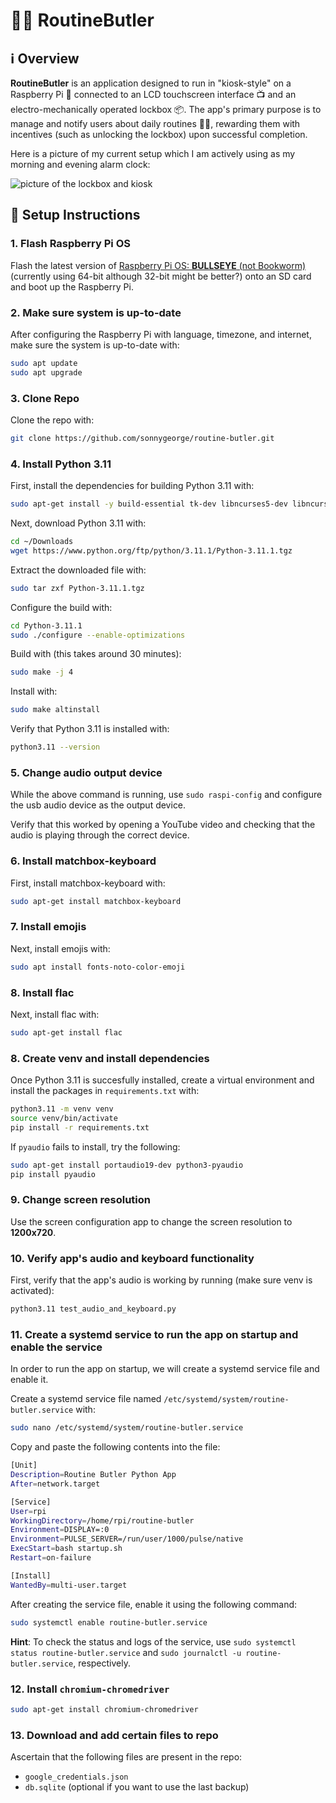 # 🎩✨ RoutineButler

## ℹ️ Overview

**RoutineButler** is an application designed to run in "kiosk-style" on a Raspberry Pi 🥧 connected to an LCD touchscreen interface 📺 and an electro-mechanically operated lockbox 📦. The app's primary purpose is to manage and notify users about daily routines 🏋️‍♂️, rewarding them with incentives (such as unlocking the lockbox) upon successful completion.

Here is a picture of my current setup which I am actively using as my morning and evening alarm clock:

![picture of the lockbox and kiosk](https://i.imgur.com/64x0Byw.jpeg)

## 🏃 Setup Instructions

### 1. Flash Raspberry Pi OS

Flash the latest version of [Raspberry Pi OS: **BULLSEYE** (not Bookworm)](https://www.raspberrypi.org/software/operating-systems/) (currently using 64-bit although 32-bit might be better?) onto an SD card and boot up the Raspberry Pi.

### 2. Make sure system is up-to-date

After configuring the Raspberry Pi with language, timezone, and internet, make sure the system is up-to-date with:

```bash
sudo apt update
sudo apt upgrade
```

### 3. Clone Repo

Clone the repo with:

```bash
git clone https://github.com/sonnygeorge/routine-butler.git
```

### 4. Install Python 3.11

First, install the dependencies for building Python 3.11 with:

```bash
sudo apt-get install -y build-essential tk-dev libncurses5-dev libncursesw5-dev libreadline6-dev libdb5.3-dev libgdbm-dev libsqlite3-dev libssl-dev libbz2-dev libexpat1-dev liblzma-dev zlib1g-dev libffi-dev
```

Next, download Python 3.11 with:

```bash
cd ~/Downloads
wget https://www.python.org/ftp/python/3.11.1/Python-3.11.1.tgz
```

Extract the downloaded file with:

```bash
sudo tar zxf Python-3.11.1.tgz
```

Configure the build with:

```bash
cd Python-3.11.1
sudo ./configure --enable-optimizations
```

Build with (this takes around 30 minutes):

```bash
sudo make -j 4
```

Install with:

```bash
sudo make altinstall
```

Verify that Python 3.11 is installed with:

```bash
python3.11 --version
```

### 5. Change audio output device

While the above command is running, use `sudo raspi-config` and configure the usb audio device as the output device.

Verify that this worked by opening a YouTube video and checking that the audio is playing through the correct device.

### 6. Install matchbox-keyboard

First, install matchbox-keyboard with:

```bash
sudo apt-get install matchbox-keyboard
```

### 7. Install emojis

Next, install emojis with:

```bash
sudo apt install fonts-noto-color-emoji
```

### 8. Install flac

Next, install flac with:

```bash
sudo apt-get install flac
```

### 8. Create venv and install dependencies

Once Python 3.11 is succesfully installed, create a virtual environment and install the packages in `requirements.txt` with:

```bash
python3.11 -m venv venv
source venv/bin/activate
pip install -r requirements.txt
```

If `pyaudio` fails to install, try the following:

```bash
sudo apt-get install portaudio19-dev python3-pyaudio
pip install pyaudio
```

### 9. Change screen resolution

Use the screen configuration app to change the screen resolution to **1200x720**.

### 10. Verify app's audio and keyboard functionality

First, verify that the app's audio is working by running (make sure venv is activated):

```bash
python3.11 test_audio_and_keyboard.py
```

### 11. Create a systemd service to run the app on startup and enable the service

In order to run the app on startup, we will create a systemd service file and enable it.

Create a systemd service file named `/etc/systemd/system/routine-butler.service` with:

```bash
sudo nano /etc/systemd/system/routine-butler.service
```

Copy and paste the following contents into the file:

```bash
[Unit]
Description=Routine Butler Python App
After=network.target

[Service]
User=rpi
WorkingDirectory=/home/rpi/routine-butler
Environment=DISPLAY=:0
Environment=PULSE_SERVER=/run/user/1000/pulse/native
ExecStart=bash startup.sh
Restart=on-failure

[Install]
WantedBy=multi-user.target
```

After creating the service file, enable it using the following command:

```bash
sudo systemctl enable routine-butler.service
```

**Hint**: To check the status and logs of the service, use `sudo systemctl status routine-butler.service` and `sudo journalctl -u routine-butler.service`, respectively.

### 12. Install `chromium-chromedriver`

```bash
sudo apt-get install chromium-chromedriver
```

### 13. Download and add certain files to repo

Ascertain that the following files are present in the repo:

- `google_credentials.json`
- `db.sqlite` (optional if you want to use the last backup)
